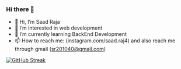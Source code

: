 ### Hi there 👋

<!--
**saadraj4/saadraj4** is a ✨ _special_ ✨ repository because its `README.md` (this file) appears on your GitHub profile.

Here are some ideas to get you started:

- 🔭 I’m currently working on ...
- 🌱 I’m currently learning ...
- 👯 I’m looking to collaborate on ...
- 🤔 I’m looking for help with ...
- 💬 Ask me about ...
- 📫 How to reach me: ...
- 😄 Pronouns: ...
- ⚡ Fun fact: ...
-->
- 👋 Hi, I’m Saad Raja
- 👀 I’m interested in web development
- 🌱 I’m currently learning BackEnd Development
- 📫 How to reach me: (instagram.com/saad.raj4) and also reach me through gmail (sr201040@gmail.com)

[![GitHub Streak](https://streak-stats.demolab.com/?user=saadraj4&theme=gotham)](https://git.io/streak-stats)
<!---
saadraj4/saadraj4 is a ✨ special ✨ repository because its `README.md` (this file) appears on your GitHub profile.
You can click the Preview link to take a look at your changes.
--->
